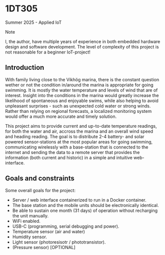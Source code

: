 # 1DT305
Summer 2025 - Applied IoT

> [!NOTE]
> I, the author, have multiple years of experience in both embedded hardware design and software development. The level of complexity of this project is not reasonable for a beginner IoT-project!

## Introduction
With family living close to the Vikhög marina, there is the constant question wether or not the condition in/around the marina is appropriate for going swimming. It is mostly the water temperature and levels of wind that are of interest. Insight into the conditions in the marina would greatly increase the likelihood of spontaneous and enjoyable swims, while also helping to avoid unpleasant surprises - such as unexpected cold water or strong winds. Rather than relying on regional forecasts, a localized monitoring system would offer a much more accurate and timely solution.

This project aims to provide current and up-to-date temperature readings, for both the water and air, accross the marina and an overall wind speed and heading reading. The goal is to distribute 2-4 battery- and solar powered sensor-stations at the most popular areas for going swimming, communicating wirelessly with a base-station that is connected to the internet and sending the data to a remote server that provides the information (both current and historic) in a simple and intuitive web-interface.

## Goals and constraints
Some overall goals for the project:
 - Server / web interface containerized to run in a Docker container.
 - The base station and the mobile units should be electronically identical.
 - Be able to sustain one month (31 days) of operation without recharging the unit manually.
 - WiFi enabled.
 - USB-C (programming, serial debugging and power).
 - Temperature sensor (air and water)
 - Humidity sensor.
 - Light sensor (photoresisotr / phototransistor).
 - (Pressure sensor) [OPTIONAL]
